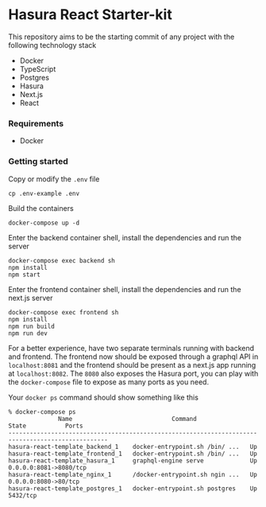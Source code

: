 # Hasura React Starter-kit

This repository aims to be the starting commit of any project with the following technology stack

- Docker
- TypeScript
- Postgres
- Hasura
- Next.js
- React

### Requirements

- Docker

### Getting started

Copy or modify the `.env` file

```
cp .env-example .env
```

Build the containers

```
docker-compose up -d
```

Enter the backend container shell, install the dependencies and run the server

```
docker-compose exec backend sh
npm install
npm start
```

Enter the frontend container shell, install the dependencies and run the next.js server

```
docker-compose exec frontend sh
npm install 
npm run build
npm run dev
```

For a better experience, have two separate terminals running with backend and frontend. The frontend now should be exposed through a graphql API in `localhost:8081` and the frontend should be present as a next.js app running at `localhost:8082`. The `8080` also exposes the Hasura port, you can play with the `docker-compose` file to expose as many ports as you need.

Your `docker ps` command should show something like this

```
% docker-compose ps
              Name                            Command               State           Ports         
--------------------------------------------------------------------------------------------------
hasura-react-template_backend_1    docker-entrypoint.sh /bin/ ...   Up                            
hasura-react-template_frontend_1   docker-entrypoint.sh /bin/ ...   Up                            
hasura-react-template_hasura_1     graphql-engine serve             Up      0.0.0.0:8081->8080/tcp
hasura-react-template_nginx_1      /docker-entrypoint.sh ngin ...   Up      0.0.0.0:8080->80/tcp  
hasura-react-template_postgres_1   docker-entrypoint.sh postgres    Up      5432/tcp
```
